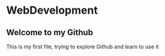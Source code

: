 # WebDevelopment
<!doctype html>
<html>
  <head>
<h2>Welcome to my Github</h2>
  </head>
  <body>
    <p>This is my first file, trying to explore Github and learn to use it</p>
  </body>
  
</html>
